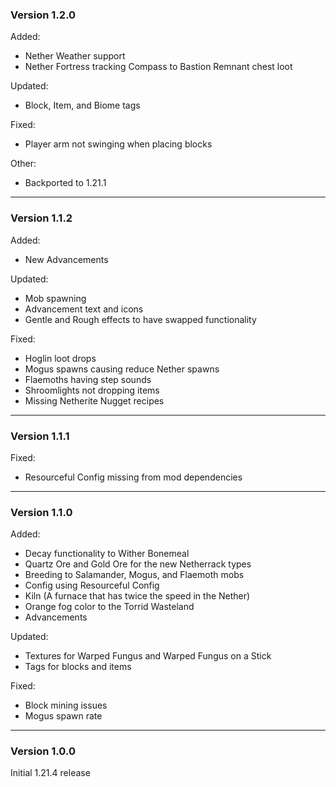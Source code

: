 ### Version 1.2.0

Added:

- Nether Weather support
- Nether Fortress tracking Compass to Bastion Remnant chest loot

Updated:

- Block, Item, and Biome tags

Fixed:

- Player arm not swinging when placing blocks

Other:

- Backported to 1.21.1

***

### Version 1.1.2

Added:

- New Advancements

Updated:

- Mob spawning
- Advancement text and icons
- Gentle and Rough effects to have swapped functionality

Fixed:

- Hoglin loot drops
- Mogus spawns causing reduce Nether spawns
- Flaemoths having step sounds
- Shroomlights not dropping items
- Missing Netherite Nugget recipes

***

### Version 1.1.1

Fixed:

- Resourceful Config missing from mod dependencies

***

### Version 1.1.0

Added:

- Decay functionality to Wither Bonemeal
- Quartz Ore and Gold Ore for the new Netherrack types
- Breeding to Salamander, Mogus, and Flaemoth mobs
- Config using Resourceful Config
- Kiln (A furnace that has twice the speed in the Nether)
- Orange fog color to the Torrid Wasteland
- Advancements

Updated:

- Textures for Warped Fungus and Warped Fungus on a Stick
- Tags for blocks and items

Fixed:

- Block mining issues
- Mogus spawn rate

***

### Version 1.0.0

Initial 1.21.4 release
